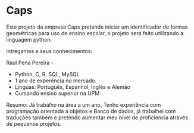 # Caps
Este projeto da empresa Caps pretende iniciar um identificador de formas geométricas para uso de ensino escolar, o projeto será feito utilizando a linguagem python.

Intregantes e seus conhecimentos:

Raul Pena Pereira - 
- Python, C, R, SQL, MySQL
- 1 ano de experência no mercado.
- Linguas: Português, Espanhol, Inglês e Alemão
- Cursando ensino superior na UPM

Resumo: Já trabalho na área a um ano, Tenho experiência com programação orientada a objetos e Banco de dados, já trabalhei com traduções também e pretendo aumentar meu nível de proficiencia através de pequenos projetos.

